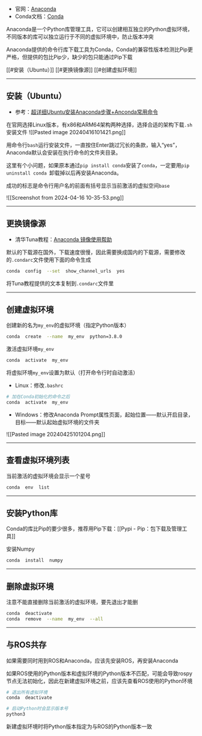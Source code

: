 + 官网：[Anaconda](https://www.anaconda.com/)
+ Conda文档：[Conda](https://docs.conda.io/en/latest/)

Anaconda是一个Python库管理工具，它可以创建相互独立的Python虚拟环境，不同版本的库可以独立运行于不同的虚拟环境中，防止版本冲突

Anaconda提供的命令行库下载工具为Conda，Conda的兼容性版本检测比Pip更严格，但提供的包比Pip少，缺少的包只能通过Pip下载

[[#安装（Ubuntu）]]
[[#更换镜像源]]
[[#创建虚拟环境]]

---
## 安装（Ubuntu）

+ 参考：[超详细Ubuntu安装Anaconda步骤+Anconda常用命令](https://blog.csdn.net/KRISNAT/article/details/124041869?ops_request_misc=%257B%2522request%255Fid%2522%253A%2522171323235516800178553371%2522%252C%2522scm%2522%253A%252220140713.130102334..%2522%257D&request_id=171323235516800178553371&biz_id=0&utm_medium=distribute.pc_search_result.none-task-blog-2~all~top_positive~default-1-124041869-null-null.142^v100^pc_search_result_base2&utm_term=ubuntu%20anaconda&spm=1018.2226.3001.4187)

在官网选择Linux版本，有x86和ARM64架构两种选择，选择合适的架构下载`.sh`安装文件
![[Pasted image 20240416101421.png]]

用命令行`bash`运行安装文件，一直按住Enter跳过冗长的条款，输入“yes”，Anaconda默认会安装在执行命令的文件夹目录。

这里有个小问题，如果原本通过`pip install conda`安装了`conda`，一定要用`pip uninstall conda `卸载掉以后再安装Anaconda。

成功的标志是命令行用户名的前面有括号显示当前激活的虚拟空间`base`

![[Screenshot from 2024-04-16 10-35-53.png]]

---
## 更换镜像源

+ 清华Tuna教程：[Anaconda 镜像使用帮助](https://mirrors.tuna.tsinghua.edu.cn/help/anaconda/)

默认的下载源在国外，下载速度很慢，因此需要换成国内的下载源，需要修改的`.condarc`文件使用下面的命令生成

```bash
conda  config  --set  show_channel_urls  yes
```

将Tuna教程提供的文本复制到`.condarc`文件里

---
## 创建虚拟环境

创建新的名为`my_env`的虚拟环境（指定Python版本）

```bash
conda  create  --name  my_env  python=3.8.0
```

激活虚拟环境`my_env`

```bash
conda  activate  my_env
```

将虚拟环境`my_env`设置为默认（打开命令行时自动激活）

+ Linux：修改`.bashrc`

```bash
# 加在Conda初始化的命令之后
conda  activate  my_env
```

+ Windows：修改Anaconda Prompt属性页面，起始位置——默认开启目录，目标——默认起始虚拟环境的文件夹

![[Pasted image 20240425101204.png]]


---
## 查看虚拟环境列表

当前激活的虚拟环境会显示一个星号

```bash
conda  env  list
```

---
## 安装Python库

Conda的库比Pip的要少很多，推荐用Pip下载：[[Pypi - Pip：包下载及管理工具]]

安装Numpy

```bash
conda  install  numpy
```

---
## 删除虚拟环境

注意不能直接删除当前激活的虚拟环境，要先退出才能删

```bash
conda  deactivate
conda  remove  --name  my_env  --all
```

---
## 与ROS共存

如果需要同时用到ROS和Anaconda，应该先安装ROS，再安装Anaconda

如果ROS使用的Python版本和虚拟环境的Python版本不匹配，可能会导致rospy节点无法初始化，因此在新建虚拟环境之前，应该先查看ROS使用的Python环境

```bash
# 退出所有虚拟环境
conda  deactivate

# 启动Python时会显示版本号
python3
```

新建虚拟环境时将Python版本指定为与ROS的Python版本一致




